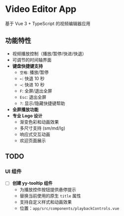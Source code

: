# Video Editor App

基于 Vue 3 + TypeScript 的视频编辑器应用

## 功能特性

- 视频播放控制（播放/暂停/快进/快退）
- 可调节的时间轴界面
- **键盘快捷键支持**
  - `空格`: 播放/暂停
  - `←`: 快退 10 秒
  - `→`: 快进 10 秒
  - `F`: 全屏/退出全屏
  - `Esc`: 退出全屏
  - `?`: 显示/隐藏快捷键帮助
- **全屏播放功能**
- **专业 Logo 设计**
  - 渐变色彩和动画效果
  - 多尺寸支持 (sm/md/lg)
  - 响应式交互动画
  - 欢迎页面展示

## TODO

### UI 组件

- [ ] **创建 yy-tooltip 组件**
  - 为播放控件按钮提供悬停提示
  - 替换当前使用的原生 `title` 属性
  - 支持自定义样式和动画效果
  - 位置：`app/src/components/playbackControls.vue`
